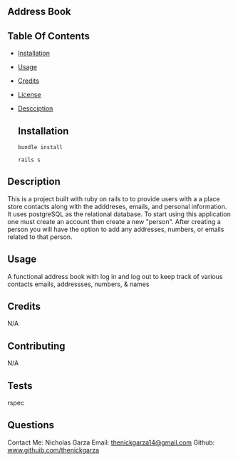 ## Address Book

## Table Of Contents
* [Installation](#installation)
* [Usage](#usage)
* [Credits](#credits)
* [License](#license)
* [Descciption](#description)
  
  ## Installation 
    
    `bundle install`

    `rails s`

## Description 
    
This is a project built with ruby on rails to to provide users with a a place store contacts along with the adddreses, emails, and personal information. It uses postgreSQL as the relational database. To start using this application one must create an account then create a new "person". After creating a person you will have the option to add any addresses, numbers, or emails related to that person.
  
## Usage 
    
A functional address book with log in and log out to keep track of various contacts emails, addressses, numbers, & names
  
## Credits 
    
N/A
  
## Contributing 
    
N/A
  
## Tests 
    
rspec

## Questions 

Contact Me: Nicholas Garza
Email: thenickgarza14@gmail.com
Github: www.githuib.com/thenickgarza
